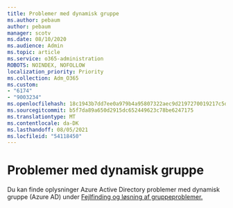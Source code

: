 ```yaml
---
title: Problemer med dynamisk gruppe
ms.author: pebaum
author: pebaum
manager: scotv
ms.date: 08/10/2020
ms.audience: Admin
ms.topic: article
ms.service: o365-administration
ROBOTS: NOINDEX, NOFOLLOW
localization_priority: Priority
ms.collection: Adm_O365
ms.custom:
- "6174"
- "9003234"
ms.openlocfilehash: 18c1943b7dd7ee0a979b4a95807322aec9d2197270019217c5d17aec319c1426
ms.sourcegitcommit: b5f7da89a650d2915dc652449623c78be6247175
ms.translationtype: MT
ms.contentlocale: da-DK
ms.lasthandoff: 08/05/2021
ms.locfileid: "54118450"
---
```

# <a name="dynamic-group-issues"></a>Problemer med dynamisk gruppe

Du kan finde oplysninger Azure Active Directory problemer med dynamisk gruppe (Azure AD) under [Fejlfinding og løsning af gruppeproblemer.](https://docs.microsoft.com/azure/active-directory/users-groups-roles/groups-troubleshooting)